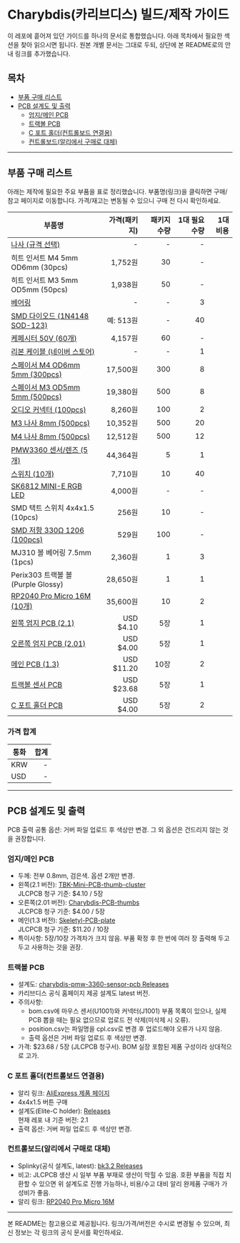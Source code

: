 # Charybdis(카리브디스) 빌드/제작 가이드

이 레포에 흩어져 있던 가이드를 하나의 문서로 통합했습니다. 아래 목차에서 필요한 섹션을 찾아 읽으시면 됩니다. 원본 개별 문서는 그대로 두되, 상단에 본 README로의 안내 링크를 추가했습니다.

## 목차
- [부품 구매 리스트](#부품-구매-리스트)
- [PCB 설계도 및 출력](#pcb-설계도-및-출력)
  - [엄지/메인 PCB](#엄지메인-pcb)
  - [트랙볼 PCB](#트랙볼-pcb)
  - [C 포트 홀더(컨트롤보드 연결용)](#c-포트-홀더컨트롤보드-연결용)
  - [컨트롤보드(알리에서 구매로 대체)](#컨트롤보드알리에서-구매로-대체)
 

---

## 부품 구매 리스트

아래는 제작에 필요한 주요 부품을 표로 정리했습니다. 부품명(링크)을 클릭하면 구매/참고 페이지로 이동합니다. 가격/재고는 변동될 수 있으니 구매 전 다시 확인하세요.

| 부품명 | 가격(패키지) | 패키지 수량 | 1대 필요 수량 | 1대 비용 |
|---|---:|---:|---:|---:|
| [나사 (규격 선택)](https://ko.aliexpress.com/item/1005006815826506.html?spm=a2g0o.cart.0.0.5f9c56baA1ySYV&mp=1&pdp_npi=5%40dis%21KRW%21KRW%201503%21KRW%20978%21%21KRW%20829%21%21%21%4021015b7d17542960956188740e0739%2112000038395985085%21ct%21KR%213017032214%21%215%210&gatewayAdapt=glo2kor) | - | - | - |  |
| 히트 인서트 M4 5mm OD6mm (30pcs) | 1,752원 | 30 | - |  |
| 히트 인서트 M3 5mm OD5mm (50pcs) | 1,938원 | 50 | - |  |
| [베어링](https://ko.aliexpress.com/item/1005003066404497.html?spm=a2g0o.cart.0.0.5f9c56baA1ySYV&mp=1&pdp_npi=5%40dis%21KRW%21KRW%202171%21KRW%201953%21%21KRW%201933%21%21%21%4021015b7d17542960956188740e0739%2112000023742247065%21ct%21KR%213017032214%21%213%210&gatewayAdapt=glo2kor) | - | - | 3 |  |
| [SMD 다이오드 (1N4148 SOD-123)](https://ko.aliexpress.com/item/1005003194674618.html?spm=a2g0o.productlist.main.3.96101Dr01Dr0ow&algo_pvid=b5cfc52d-412c-4784-94c4-21f35d6dd5e2&algo_exp_id=b5cfc52d-412c-4784-94c4-21f35d6dd5e2-2&pdp_ext_f=%7B%22order%22%3A%22199%22%2C%22eval%22%3A%221%22%7D&pdp_npi=4%40dis%21KRW%21513%21513%21%21%210.36%210.36%21%40212e520d17543139952171048eba45%2112000024602962919%21sea%21KR%213017032214%21X&curPageLogUid=RfdoxE136ZaO&utparam-url=scene%3Asearch%7Cquery_from%3A) | 예: 513원 | - | 40 |  |
| [케페시터 50V (60개)](https://ko.aliexpress.com/item/1005007350273364.html?spm=a2g0o.order_detail.order_detail_item.3.43675ccdiuI7qY&gatewayAdapt=glo2kor) | 4,157원 | 60 | - |  |
| [리본 케이블 (네이버 스토어)](https://smartstore.naver.com/spec/products/5320955211?NaPm=ct%3Dmf9oxihc%7Cci%3Dcheckout%7Ctr%3Dppc%7Ctrx%3Dnull%7Chk%3D50c081cdf807c9175ef8d4ae90eb14b9ea825efe) | - | - | 1 |  |
| [스페이서 M4 OD6mm 5mm (300pcs)](https://ko.aliexpress.com/item/1005008666672949.html?spm=a2g0o.order_detail.order_detail_item.3.2bce5ccdzeoPn8&gatewayAdapt=glo2kor) | 17,500원 | 300 | 8 |  |
| [스페이서 M3 OD5mm 5mm (500pcs)](https://ko.aliexpress.com/item/1005008666672949.html?spm=a2g0o.order_detail.order_detail_item.3.2bce5ccdzeoPn8&gatewayAdapt=glo2kor) | 19,380원 | 500 | 8 |  |
| [오디오 커넥터 (100pcs)](https://ko.aliexpress.com/item/1005003111662179.html?spm=a2g0o.order_list.order_list_main.15.21ef140fA7MsY6&gatewayAdapt=glo2kor) | 8,260원 | 100 | 2 |  |
| [M3 나사 8mm (500pcs)](https://ko.aliexpress.com/item/1005003205577232.html?spm=a2g0o.order_list.order_list_main.25.21ef140fA7MsY6&gatewayAdapt=glo2kor) | 10,352원 | 500 | 20 |  |
| [M4 나사 8mm (500pcs)](https://ko.aliexpress.com/item/1005003205577232.html?spm=a2g0o.order_list.order_list_main.30.21ef140fA7MsY6&gatewayAdapt=glo2kor) | 12,512원 | 500 | 12 |  |
| [PMW3360 센서/렌즈 (5개)](https://ko.aliexpress.com/item/4000904265601.html?spm=a2g0o.order_list.order_list_main.35.21ef140fA7MsY6&gatewayAdapt=glo2kor) | 44,364원 | 5 | 1 |  |
| [스위치 (10개)](https://ko.aliexpress.com/item/1005001291287576.html?spm=a2g0o.order_list.order_list_main.40.21ef140fA7MsY6&gatewayAdapt=glo2kor) | 7,710원 | 10 | 40 |  |
| [SK6812 MINI-E RGB LED](https://ko.aliexpress.com/item/1005007863635868.html?spm=a2g0o.order_list.order_list_main.45.21ef140fA7MsY6&gatewayAdapt=glo2kor) | 4,000원 | - | - |  |
| SMD 택트 스위치 4x4x1.5 (10pcs) | 256원 | 10 | - |  |
| [SMD 저항 330Ω 1206 (100pcs)](https://ko.aliexpress.com/item/32863600668.html?spm=a2g0o.order_list.order_list_main.107.3fc0140fp7p9Pl&gatewayAdapt=glo2kor) | 529원 | 100 | - |  |
| MJ310 볼 베어링 7.5mm (1pcs) | 2,360원 | 1 | 3 |  |
| Perix303 트랙볼 볼 (Purple Glossy) | 28,650원 | 1 | 1 |  |
| [RP2040 Pro Micro 16M (10개)](https://ko.aliexpress.com/item/1005005980167753.html?spm=a2g0o.order_list.order_list_main.50.21ef140fA7MsY6&gatewayAdapt=glo2kor) | 35,600원 | 10 | 2 |  |
| [왼쪽 엄지 PCB (2.1)](https://github.com/Bastardkb/TBK-Mini-PCB-thumb-cluster) | USD $4.10 | 5장 | 1 |  |
| [오른쪽 엄지 PCB (2.01)](https://github.com/Bastardkb/Charybdis-PCB-thumbs) | USD $4.00 | 5장 | 1 |  |
| [메인 PCB (1.3)](https://github.com/Bastardkb/Skeletyl-PCB-plate) | USD $11.20 | 10장 | 2 |  |
| [트랙볼 센서 PCB](https://github.com/Bastardkb/charybdis-pmw-3360-sensor-pcb/releases) | USD $23.68 | 5장 | 1 |  |
| [C 포트 홀더 PCB](https://github.com/Bastardkb/Elite-C-holder/releases) | USD $4.00 | 5장 | 2 |  |
 
### 가격 합계

| 통화 | 합계 |
|---|---:|
| KRW | - |
| USD | - |

---

## PCB 설계도 및 출력

PCB 출력 공통 옵션: 거버 파일 업로드 후 색상만 변경. 그 외 옵션은 건드리지 않는 것을 권장합니다.

### 엄지/메인 PCB

- 두께: 전부 0.8mm, 검은색. 옵션 2개만 변경.
- 왼쪽(2.1 버전): [TBK-Mini-PCB-thumb-cluster](https://github.com/Bastardkb/TBK-Mini-PCB-thumb-cluster)  
  JLCPCB 청구 기준: $4.10 / 5장
- 오른쪽(2.01 버전): [Charybdis-PCB-thumbs](https://github.com/Bastardkb/Charybdis-PCB-thumbs)  
  JLCPCB 청구 기준: $4.00 / 5장
- 메인(1.3 버전): [Skeletyl-PCB-plate](https://github.com/Bastardkb/Skeletyl-PCB-plate)  
  JLCPCB 청구 기준: $11.20 / 10장
- 특이사항: 5장/10장 가격차가 크지 않음. 부품 확정 후 한 번에 여러 장 출력해 두고두고 사용하는 것을 권장.

### 트랙볼 PCB

- 설계도: [charybdis-pmw-3360-sensor-pcb Releases](https://github.com/Bastardkb/charybdis-pmw-3360-sensor-pcb/releases)  
- 카리브디스 공식 홈페이지 제공 설계도 latest 버전.
- 주의사항:  
  - bom.csv에 마우스 센서(U1001)와 커넥터(J1001) 부품 목록이 있으나, 실제 PCB 뽑을 때는 필요 없으므로 업로드 전 삭제(미삭제 시 오류).  
  - position.csv는 파일명을 cpl.csv로 변경 후 업로드해야 오류가 나지 않음.  
  - 출력 옵션은 거버 파일 업로드 후 색상만 변경.  
- 가격: $23.68 / 5장 (JLCPCB 청구서). BOM 실장 포함된 제품 구성이라 상대적으로 고가.

### C 포트 홀더(컨트롤보드 연결용)

- 알리 링크: [AliExpress 제품 페이지](https://ko.aliexpress.com/item/1005001304569553.html?spm=a2g0s.9042311.0.0.27424c4dDwgcp7&gatewayAdapt=glo2kor)
- 4x4x1.5 버튼 구매
- 설계도(Elite-C holder): [Releases](https://github.com/Bastardkb/Elite-C-holder/releases)  
  현재 레포 내 기준 버전: 2.1  
- 출력 옵션: 거버 파일 업로드 후 색상만 변경.

### 컨트롤보드(알리에서 구매로 대체)

- Splinky(공식 설계도, latest): [bk3.2 Releases](https://github.com/Bastardkb/Splinky/releases/tag/bk3.2)  
- 비고: JLCPCB 생산 시 일부 부품 부재로 생산이 막힐 수 있음. 호환 부품을 직접 치환할 수 있으면 위 설계도로 진행 가능하나, 비용/수고 대비 알리 완제품 구매가 가성비가 좋음.
- 알리 링크: [RP2040 Pro Micro 16M](https://ko.aliexpress.com/item/1005005980167753.html?spm=a2g0o.cart.0.0.5f9c56baA1ySYV&mp=1&pdp_npi=5%40dis%21KRW%21KRW%203560%21KRW%203560%21%21KRW%203560%21%21%21%4021015b7d17542960956188740e0739%2112000035965729680%21ct%21KR%213017032214%21%213%210&gatewayAdapt=glo2kor)

---


본 README는 참고용으로 제공됩니다. 링크/가격/버전은 수시로 변경될 수 있으며, 최신 정보는 각 링크의 공식 문서를 확인하세요.

